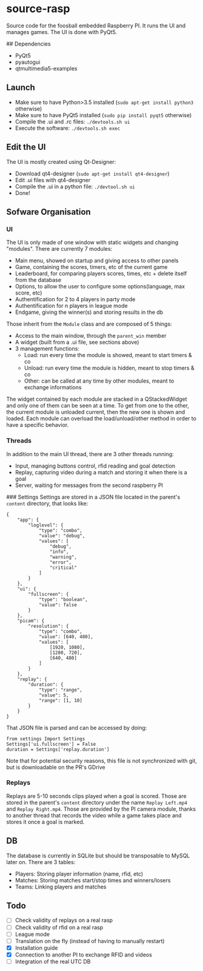 # source-rasp

Source code for the foosball embedded Raspberry PI.
It runs the UI and manages games.
The UI is done with PyQt5.

## Dependencies
* PyQt5
* pyautogui
* qtmultimedia5-examples

## Launch
* Make sure to have Python>3.5 installed (`sudo apt-get install python3` otherwise)
* Make sure to have PyQt5 installed (`sudo pip install pyqt5` otherwise)
* Compile the .ui and .rc files: `./devtools.sh ui`
* Execute the software: `./devtools.sh exec`

## Edit the UI
The UI is mostly created using Qt-Designer:
* Download qt4-designer (`sudo apt-get install qt4-designer`)
* Edit .ui files with qt4-designer
* Compile the .ui in a python file: `./devtool.sh ui`
* Done!

## Sofware Organisation
### UI
The UI is only made of one window with static widgets and changing "modules".
There are currently 7 modules:
* Main menu, showed on startup and giving access to other panels
* Game, containing the scores, timers, etc of the current game
* Leaderboard, for comparing players scores, times, etc + delete itself from the database
* Options, to allow the user to configure some options(language, max score, etc)
* Authentification for 2 to 4 players in party mode
* Authentification for n players in league mode
* Endgame, giving the winner(s) and storing results in the db

Those inherit from the `Module` class and are composed of 5 things:
* Access to the main window, through the `parent_win` member
* A widget (built from a .ui file, see sections above)
* 3 management functions:
  * Load: run every time the module is showed, meant to start timers & co
  * Unload: run every time the module is hidden, meant to stop timers & co
  * Other: can be called at any time by other modules, meant to exchange informations

The widget contained by each module are stacked in a QStackedWidget and only one of them can be seen at a time.
To get from one to the other, the current module is unloaded current, then the new one is shown and loaded.
Each module can overload the load/unload/other method in order to have a specific behavior.

### Threads
In addition to the main UI thread, there are 3 other threads running:
* Input, managing buttons control, rfid reading and goal detection
* Replay, capturing video during a match and storing it when there is a goal
* Server, waiting for messages from the second raspberry PI


### Settings
Settings are stored in a JSON file located in the parent's `content` directory, that looks like:
```
{
    "app": {
		"loglevel": {
			"type": "combo",
			"value": "debug",
			"values": [
				"debug",
				"info",
				"warning",
				"error",
				"critical"
			]
		}
	},
    "ui": {
        "fullscreen": {
            "type": "boolean",
            "value": false
        }
    },
    "picam": {
        "resolution": {
            "type": "combo",
            "value": [640, 480],
            "values": [
                [1920, 1080],
                [1280, 720],
                [640, 480]
            ]
        }
    },
    "replay": {
        "duration": {
            "type": "range",
            "value": 5,
            "range": [1, 10]
        }
    }
}
```

That JSON file is parsed and can be accessed by doing:
```
from settings Import Settings
Settings['ui.fullscreen'] = False
duration = Settings['replay.duration']
```

Note that for potential security reasons, this file is not synchronized with git, but is downloadable on the PR's GDrive

### Replays
Replays are 5-10 seconds clips played when a goal is scored. Those are stored in the parent's `content` directory under the name `Replay Left.mp4` and `Replay Right.mp4`.
Those are provided by the PI camera module, thanks to another thread that records the video while a game takes place and stores it once a goal is marked.

## DB
The database is currently in SQLite but should be transposable to MySQL later on. There are 3 tables:
* Players: Storing player information (name, rfid, etc)
* Matches: Storing matches start/stop times and winners/losers
* Teams: Linking players and matches

## Todo
* [ ] Check validity of replays on a real rasp
* [ ] Check validity of rfid on a real rasp
* [ ] League mode
* [ ] Translation on the fly (instead of having to manually restart)
* [x] Installation guide
* [x] Connection to another PI to exchange RFID and videos
* [ ] Integration of the real UTC DB
